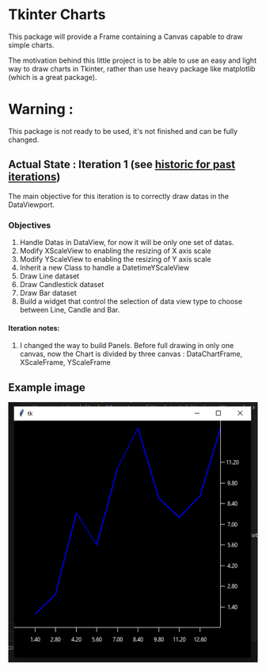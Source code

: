 # Tkinter Charts
This package will provide a Frame containing a Canvas capable to draw simple charts.

The motivation behind this little project is to be able to use an easy and light way to draw charts in Tkinter, rather than use heavy package like matplotlib (which is a great package).

# Warning :
This package is not ready to be used, it's not finished and can be fully changed.

## Actual State : Iteration 1 (see [historic for past iterations](https://github.com/Morgiver/tk-charts/blob/main/iterations.md))
The main objective for this iteration is to correctly draw datas in the DataViewport.

### Objectives
1. Handle Datas in DataView, for now it will be only one set of datas.
2. Modify XScaleView to enabling the resizing of X axis scale
3. Modify YScaleView to enabling the resizing of Y axis scale
4. Inherit a new Class to handle a DatetimeYScaleView
5. Draw Line dataset
6. Draw Candlestick dataset
7. Draw Bar dataset
8. Build a widget that control the selection of data view type to choose between Line, Candle and Bar.

#### Iteration notes:
1. I changed the way to build Panels. Before full drawing in only one canvas, now the Chart is divided by three canvas : DataChartFrame, XScaleFrame, YScaleFrame 

## Example image
![Example Image](images/example.png)